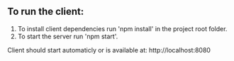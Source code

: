 ## To run the client:
1. To install client dependencies run 'npm install' in the project root folder.
2. To start the server run 'npm start'.

Client should start automaticly or is available at: http://localhost:8080
